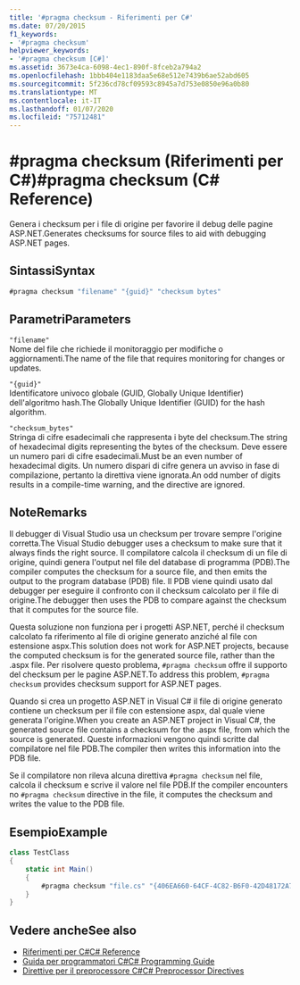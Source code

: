 ```yaml
---
title: '#pragma checksum - Riferimenti per C#'
ms.date: 07/20/2015
f1_keywords:
- '#pragma checksum'
helpviewer_keywords:
- '#pragma checksum [C#]'
ms.assetid: 3673e4ca-6098-4ec1-890f-8fceb2a794a2
ms.openlocfilehash: 1bbb404e1183daa5e68e512e7439b6ae52abd605
ms.sourcegitcommit: 5f236cd78cf09593c8945a7d753e0850e96a0b80
ms.translationtype: MT
ms.contentlocale: it-IT
ms.lasthandoff: 01/07/2020
ms.locfileid: "75712481"
---
```

# <a name="pragma-checksum-c-reference"></a><span data-ttu-id="70dc0-102">#pragma checksum (Riferimenti per C#)</span><span class="sxs-lookup"><span data-stu-id="70dc0-102">#pragma checksum (C# Reference)</span></span>
<span data-ttu-id="70dc0-103">Genera i checksum per i file di origine per favorire il debug delle pagine ASP.NET.</span><span class="sxs-lookup"><span data-stu-id="70dc0-103">Generates checksums for source files to aid with debugging ASP.NET pages.</span></span>  
  
## <a name="syntax"></a><span data-ttu-id="70dc0-104">Sintassi</span><span class="sxs-lookup"><span data-stu-id="70dc0-104">Syntax</span></span>  
  
```csharp
#pragma checksum "filename" "{guid}" "checksum bytes"  
```  
  
## <a name="parameters"></a><span data-ttu-id="70dc0-105">Parametri</span><span class="sxs-lookup"><span data-stu-id="70dc0-105">Parameters</span></span>  
 `"filename"`  
 <span data-ttu-id="70dc0-106">Nome del file che richiede il monitoraggio per modifiche o aggiornamenti.</span><span class="sxs-lookup"><span data-stu-id="70dc0-106">The name of the file that requires monitoring for changes or updates.</span></span>  
  
 `"{guid}"`  
 <span data-ttu-id="70dc0-107">Identificatore univoco globale (GUID, Globally Unique Identifier) dell'algoritmo hash.</span><span class="sxs-lookup"><span data-stu-id="70dc0-107">The Globally Unique Identifier (GUID) for the hash algorithm.</span></span>  
  
 `"checksum_bytes"`  
 <span data-ttu-id="70dc0-108">Stringa di cifre esadecimali che rappresenta i byte del checksum.</span><span class="sxs-lookup"><span data-stu-id="70dc0-108">The string of hexadecimal digits representing the bytes of the checksum.</span></span> <span data-ttu-id="70dc0-109">Deve essere un numero pari di cifre esadecimali.</span><span class="sxs-lookup"><span data-stu-id="70dc0-109">Must be an even number of hexadecimal digits.</span></span> <span data-ttu-id="70dc0-110">Un numero dispari di cifre genera un avviso in fase di compilazione, pertanto la direttiva viene ignorata.</span><span class="sxs-lookup"><span data-stu-id="70dc0-110">An odd number of digits results in a compile-time warning, and the directive are ignored.</span></span>  
  
## <a name="remarks"></a><span data-ttu-id="70dc0-111">Note</span><span class="sxs-lookup"><span data-stu-id="70dc0-111">Remarks</span></span>  
 <span data-ttu-id="70dc0-112">Il debugger di Visual Studio usa un checksum per trovare sempre l'origine corretta.</span><span class="sxs-lookup"><span data-stu-id="70dc0-112">The Visual Studio debugger uses a checksum to make sure  that it always finds the right source.</span></span> <span data-ttu-id="70dc0-113">Il compilatore calcola il checksum di un file di origine, quindi genera l'output nel file del database di programma (PDB).</span><span class="sxs-lookup"><span data-stu-id="70dc0-113">The compiler computes the checksum for a source file, and then emits the output to the program database (PDB) file.</span></span> <span data-ttu-id="70dc0-114">Il PDB viene quindi usato dal debugger per eseguire il confronto con il checksum calcolato per il file di origine.</span><span class="sxs-lookup"><span data-stu-id="70dc0-114">The debugger then uses the PDB to compare against the checksum that it computes for the source file.</span></span>  
  
 <span data-ttu-id="70dc0-115">Questa soluzione non funziona per i progetti ASP.NET, perché il checksum calcolato fa riferimento al file di origine generato anziché al file con estensione aspx.</span><span class="sxs-lookup"><span data-stu-id="70dc0-115">This solution does not work for ASP.NET projects, because the computed checksum is for the generated source file, rather than the .aspx file.</span></span> <span data-ttu-id="70dc0-116">Per risolvere questo problema, `#pragma checksum` offre il supporto del checksum per le pagine ASP.NET.</span><span class="sxs-lookup"><span data-stu-id="70dc0-116">To address this problem, `#pragma checksum` provides checksum support for ASP.NET pages.</span></span>  
  
 <span data-ttu-id="70dc0-117">Quando si crea un progetto ASP.NET in Visual C# il file di origine generato contiene un checksum per il file con estensione aspx, dal quale viene generata l'origine.</span><span class="sxs-lookup"><span data-stu-id="70dc0-117">When you create an ASP.NET project in Visual C#, the generated source file contains a checksum for the .aspx file, from which the source is generated.</span></span> <span data-ttu-id="70dc0-118">Queste informazioni vengono quindi scritte dal compilatore nel file PDB.</span><span class="sxs-lookup"><span data-stu-id="70dc0-118">The compiler then writes this information into the PDB file.</span></span>  
  
 <span data-ttu-id="70dc0-119">Se il compilatore non rileva alcuna direttiva `#pragma checksum` nel file, calcola il checksum e scrive il valore nel file PDB.</span><span class="sxs-lookup"><span data-stu-id="70dc0-119">If the compiler encounters no `#pragma checksum` directive in the file, it computes the checksum and writes the value to the PDB file.</span></span>  
  
## <a name="example"></a><span data-ttu-id="70dc0-120">Esempio</span><span class="sxs-lookup"><span data-stu-id="70dc0-120">Example</span></span>  
  
```csharp
class TestClass  
{  
    static int Main()  
    {  
        #pragma checksum "file.cs" "{406EA660-64CF-4C82-B6F0-42D48172A799}" "ab007f1d23d9" // New checksum  
    }  
}  
```  
  
## <a name="see-also"></a><span data-ttu-id="70dc0-121">Vedere anche</span><span class="sxs-lookup"><span data-stu-id="70dc0-121">See also</span></span>

- [<span data-ttu-id="70dc0-122">Riferimenti per C#</span><span class="sxs-lookup"><span data-stu-id="70dc0-122">C# Reference</span></span>](../index.md)
- [<span data-ttu-id="70dc0-123">Guida per programmatori C#</span><span class="sxs-lookup"><span data-stu-id="70dc0-123">C# Programming Guide</span></span>](../../programming-guide/index.md)
- [<span data-ttu-id="70dc0-124">Direttive per il preprocessore C#</span><span class="sxs-lookup"><span data-stu-id="70dc0-124">C# Preprocessor Directives</span></span>](./index.md)
